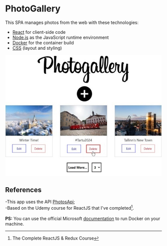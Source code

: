 # PhotoGallery
This SPA manages photos from the web with these technologies:
- [React](https://reactjs.org/) for client-side code
- [Node.js](https://nodejs.org/en/) as the JavaScript runtime environment
- [Docker](https://www.docker.com/) for the container build
- [CSS](https://www.w3.org/TR/CSS/#css) (layout and styling)

![screenshot](./PhotoGallery.jpg)

## References
-This app uses the API [PhotosApi](https://github.com/moraeslucas/PhotosApi);
<br>
-Based on the Udemy course for ReactJS that I've completed[^1].
<br>
<br>
**PS:** You can use the official Microsoft [documentation](https://docs.microsoft.com/en-us/visualstudio/containers/container-tools-react?view=vs-2019) to run Docker on your machine.
[^1]: The Complete ReactJS & Redux Course
